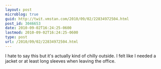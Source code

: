 ```yaml
---
layout: post
microblog: true
guid: http://twit.vmstan.com/2010/09/02/22834972504.html
post_id: 3046653
date: 2010-09-02T16:24:25-0600
lastmod: 2010-09-02T16:24:25-0600
type: post
url: /2010/09/02/22834972504.html
---
```

I hate to say this but it's actually kind of chilly outside. I felt like I needed a jacket or at least long sleeves when leaving the office.
